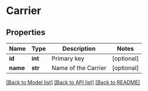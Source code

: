 # Carrier

## Properties
Name | Type | Description | Notes
------------ | ------------- | ------------- | -------------
**id** | **int** | Primary key | [optional] 
**name** | **str** | Name of the Carrier | [optional] 

[[Back to Model list]](../README.md#documentation-for-models) [[Back to API list]](../README.md#documentation-for-api-endpoints) [[Back to README]](../README.md)


